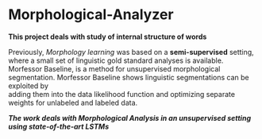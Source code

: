 # Morphological-Analyzer
**This project deals with study of internal structure of words**

Previously, *Morphology learning* was based on a **semi-supervised** setting, where a small set of linguistic gold standard analyses is available. </br>
Morfessor Baseline, is a method for unsupervised morphological segmentation. Morfessor Baseline shows linguistic segmentations can be exploited by </br>
adding them into the data likelihood function and optimizing separate weights for unlabeled and labeled data.

***The work deals with Morphological Analysis in an unsupervised setting using state-of-the-art LSTMs***
 
